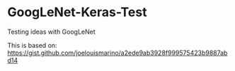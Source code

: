 # GoogLeNet-Keras-Test
Testing ideas with GoogLeNet

This is based on: https://gist.github.com/joelouismarino/a2ede9ab3928f999575423b9887abd14
